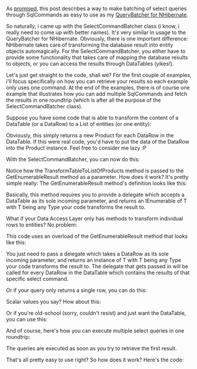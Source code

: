 As <a href="http://davybrion.com/blog/2008/08/batching-sqlcommand-queries/">promised</a>, this post describes a way to make batching of select queries through SqlCommands as easy to use as my <a href="http://davybrion.com/blog/2008/06/the-query-batcher/">QueryBatcher for NHibernate</a>.  

So naturally, i came up with the SelectCommandBatcher class (i know, i really need to come up with better names).  It's very similar in usage to the QueryBatcher for NHibernate.  Obviously, there is one important difference: NHibernate takes care of transforming the database result into entity objects automagically.  For the SelectCommandBatcher, you either have to provide some functionality that takes care of mapping the database results to objects, or you can access the results through DataTables (yikes!).

Let's just get straight to the code, shall we? For the first couple of examples, i'll focus specifically on how you can retrieve your results so each example only uses one command.  At the end of the examples, there is of course one example that illustrates how you can add multiple SqlCommands and fetch the results in one roundtrip (which is after all the purpose of the SelectCommandBatcher class).

Suppose you have some code that is able to transform the content of a DataTable (or a DataRow) to a List of entities (or one entity):

<script src="https://gist.github.com/3676737.js?file=s1.cs"></script>

Obviously, this simply returns a new Product for each DataRow in the DataTable.  If this were real code, you'd have to put the data of the DataRow into the Product instance.  Feel free to consider me lazy :P

With the SelectCommandBatcher, you can now do this:

<script src="https://gist.github.com/3676737.js?file=s2.cs"></script>

Notice how the TransformTableToListOfProducts method is passed to the GetEnumerableResult method as a parameter.  How does it work? It's pretty simple really: The GetEnumerableResult method's definition looks like this:

<script src="https://gist.github.com/3676737.js?file=s3.cs"></script>

Basically, this method requires you to provide a delegate which accepts a DataTable as its sole incoming parameter, and returns an IEnumerable of T with T being any Type your code transforms the result to. 

What if your Data Access Layer only has methods to transform individual rows to entities? No problem:

<script src="https://gist.github.com/3676737.js?file=s4.cs"></script>

This code uses an overload of the GetEnumerableResult method that looks like this:

<script src="https://gist.github.com/3676737.js?file=s5.cs"></script>

You just need to pass a delegate which takes a DataRow as its sole incoming parameter, and returns an instance of T with T being any Type your code transforms the result to.  The delegate that gets passed in will be called for every DataRow in the DataTable which contains the results of that specific select command.

Or if your query only returns a single row, you can do this:

<script src="https://gist.github.com/3676737.js?file=s6.cs"></script>

Scalar values you say? How about this:

<script src="https://gist.github.com/3676737.js?file=s7.cs"></script>

Or if you're old-school (sorry, couldn't resist) and just want the DataTable, you can use this:

<script src="https://gist.github.com/3676737.js?file=s8.cs"></script>

And of course, here's how you can execute multiple select queries in one roundtrip:

<script src="https://gist.github.com/3676737.js?file=s9.cs"></script>

The queries are executed as soon as you try to retrieve the first result.

That's all pretty easy to use right? So how does it work? Here's the code:

<script src="https://gist.github.com/3676737.js?file=s10.cs"></script>
